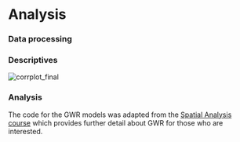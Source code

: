 # Analysis

### Data processing

### Descriptives

![corrplot_final](https://user-images.githubusercontent.com/57355504/101774269-c6abc600-3ae5-11eb-9fda-07eff5288653.jpg)

### Analysis

The code for the GWR models was adapted from the [Spatial Analysis course](https://gdsl-ul.github.io/san/geographically-weighted-regression.html) which provides further detail about GWR for those who are interested.
